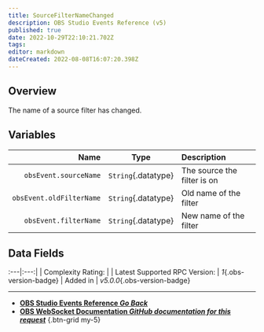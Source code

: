 ```yaml
---
title: SourceFilterNameChanged
description: OBS Studio Events Reference (v5)
published: true
date: 2022-10-29T22:10:21.702Z
tags: 
editor: markdown
dateCreated: 2022-08-08T16:07:20.398Z
---
```


## Overview
The name of a source filter has changed.

## Variables
Name | Type | Description | 
----:|:----:|:------------|
`obsEvent.sourceName` | `String`{.datatype} | The source the filter is on
`obsEvent.oldFilterName` | `String`{.datatype} | Old name of the filter
`obsEvent.filterName` | `String`{.datatype} | New name of the filter

## Data Fields
:---|:---:|
| Complexity Rating: | <span class="stars stars--2"></span>
| Latest Supported RPC Version: | *1*{.obs-version-badge}
| Added in | *v5.0.0*{.obs-version-badge}

---

- [<i class="mdi mdi-chevron-left"></i>**OBS Studio Events Reference *Go Back***](/Broadcasters/OBS/Events)
- [<i class="mdi mdi-github"></i> **OBS WebSocket Documentation *GitHub documentation for this request***](https://github.com/obsproject/obs-websocket/blob/master/docs/generated/protocol.md#sourcefilternamechanged)
{.btn-grid my-5}